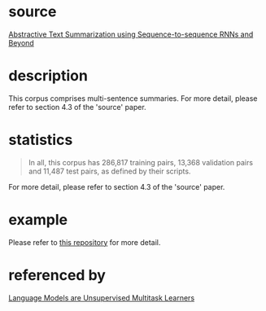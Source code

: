 # source
[Abstractive Text Summarization using Sequence-to-sequence RNNs and Beyond](https://arxiv.org/pdf/1602.06023.pdf)
# description
This corpus comprises multi-sentence summaries.
For more detail, please refer to section 4.3 of the 'source' paper.
# statistics
>In all, this corpus has 286,817 training pairs, 13,368
validation pairs and 11,487 test pairs, as defined
by their scripts. 

For more detail, please refer to section 4.3 of the 'source' paper.
# example
Please refer to [this repository](https://github.com/becxer/cnn-dailymail/) for more detail.
# referenced by
[Language Models are Unsupervised Multitask Learners](https://d4mucfpksywv.cloudfront.net/better-language-models/language-models.pdf)
